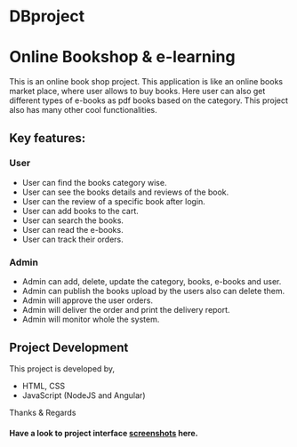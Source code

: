 # DBproject
# Online Bookshop & e-learning

This is an online book shop project. This application is like an online books market place, where user allows to buy books. Here user can also get different types of e-books as pdf books based on the category. This project also has many other cool functionalities.

## Key features:
### User
- User can find the books category wise.
- User can see the books details and reviews of the book.
- User can the review of a specific book after login.
- User can add books to the cart.
- User can search the books.
- User can read the e-books.
- User can track their orders.

### Admin
- Admin can add, delete, update the category, books, e-books and user.
- Admin can publish the books upload by the users also can delete them.
- Admin will approve the user orders.
- Admin will deliver the order and print the delivery report.
- Admin will monitor whole the system.

## Project Development
This project is developed by,
- HTML, CSS
- JavaScript (NodeJS and Angular)

Thanks & Regards

#### Have a look to project interface [screenshots](soon) here.
